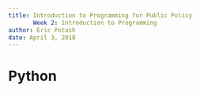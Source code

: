 ```yaml
---
title: Introduction to Programming for Public Policy
       Week 2: Introduction to Programming
author: Eric Potash
date: April 3, 2018
---
```


# Python 
